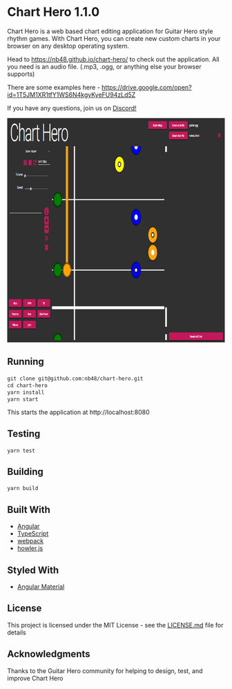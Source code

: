 # Chart Hero 1.1.0

Chart Hero is a web based chart editing application for Guitar Hero style rhythm games. With Chart Hero, you can create new custom charts in your browser on any desktop operating system. 

Head to https://nb48.github.io/chart-hero/ to check out the application. All you need is an audio file. (.mp3, .ogg, or anything else your browser supports)

There are some examples here - https://drive.google.com/open?id=1T5JM1XR1tfY1WS6N4kgyKyeFU94zLd5Z

If you have any questions, join us on [Discord!](https://discord.gg/UJNFxhM)

<img src="./assets/chart-hero-demo.gif" width="900" height="520"/>

## Running

```
git clone git@github.com:nb48/chart-hero.git
cd chart-hero
yarn install
yarn start
```

This starts the application at http://localhost:8080

## Testing

```
yarn test
```

## Building

```
yarn build
```

## Built With

* [Angular](https://github.com/angular)
* [TypeScript](https://github.com/Microsoft/TypeScript)
* [webpack](https://github.com/webpack)
* [howler.js](https://github.com/goldfire/howler.js)

## Styled With

* [Angular Material](https://material.angular.io/)

## License

This project is licensed under the MIT License - see the [LICENSE.md](LICENSE.md) file for details

## Acknowledgments

Thanks to the Guitar Hero community for helping to design, test, and improve Chart Hero
